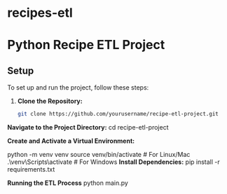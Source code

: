 # recipes-etl

# Python Recipe ETL Project

## Setup
To set up and run the project, follow these steps:

1. **Clone the Repository:** 
   ```bash
   git clone https://github.com/yourusername/recipe-etl-project.git

**Navigate to the Project Directory:**
cd recipe-etl-project

**Create and Activate a Virtual Environment:**

python -m venv venv
source venv/bin/activate   # For Linux/Mac
.\venv\Scripts\activate    # For Windows
**Install Dependencies:**
pip install -r requirements.txt

**Running the ETL Process**
python main.py

